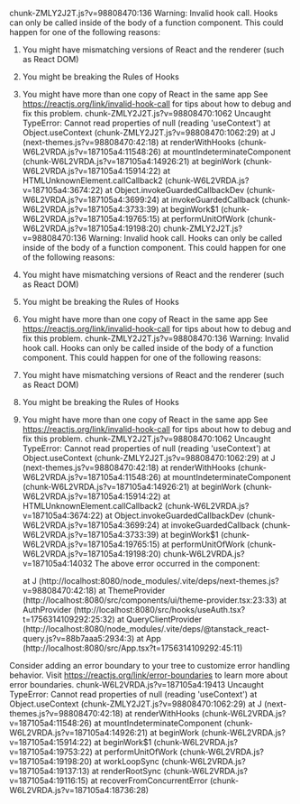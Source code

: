 chunk-ZMLY2J2T.js?v=98808470:136 Warning: Invalid hook call. Hooks can only be called inside of the body of a function component. This could happen for one of the following reasons:
1. You might have mismatching versions of React and the renderer (such as React DOM)
2. You might be breaking the Rules of Hooks
3. You might have more than one copy of React in the same app
See https://reactjs.org/link/invalid-hook-call for tips about how to debug and fix this problem.
chunk-ZMLY2J2T.js?v=98808470:1062 Uncaught TypeError: Cannot read properties of null (reading 'useContext')
    at Object.useContext (chunk-ZMLY2J2T.js?v=98808470:1062:29)
    at J (next-themes.js?v=98808470:42:18)
    at renderWithHooks (chunk-W6L2VRDA.js?v=187105a4:11548:26)
    at mountIndeterminateComponent (chunk-W6L2VRDA.js?v=187105a4:14926:21)
    at beginWork (chunk-W6L2VRDA.js?v=187105a4:15914:22)
    at HTMLUnknownElement.callCallback2 (chunk-W6L2VRDA.js?v=187105a4:3674:22)
    at Object.invokeGuardedCallbackDev (chunk-W6L2VRDA.js?v=187105a4:3699:24)
    at invokeGuardedCallback (chunk-W6L2VRDA.js?v=187105a4:3733:39)
    at beginWork$1 (chunk-W6L2VRDA.js?v=187105a4:19765:15)
    at performUnitOfWork (chunk-W6L2VRDA.js?v=187105a4:19198:20)
chunk-ZMLY2J2T.js?v=98808470:136 Warning: Invalid hook call. Hooks can only be called inside of the body of a function component. This could happen for one of the following reasons:
1. You might have mismatching versions of React and the renderer (such as React DOM)
2. You might be breaking the Rules of Hooks
3. You might have more than one copy of React in the same app
See https://reactjs.org/link/invalid-hook-call for tips about how to debug and fix this problem.
chunk-ZMLY2J2T.js?v=98808470:136 Warning: Invalid hook call. Hooks can only be called inside of the body of a function component. This could happen for one of the following reasons:
1. You might have mismatching versions of React and the renderer (such as React DOM)
2. You might be breaking the Rules of Hooks
3. You might have more than one copy of React in the same app
See https://reactjs.org/link/invalid-hook-call for tips about how to debug and fix this problem.
chunk-ZMLY2J2T.js?v=98808470:1062 Uncaught TypeError: Cannot read properties of null (reading 'useContext')
    at Object.useContext (chunk-ZMLY2J2T.js?v=98808470:1062:29)
    at J (next-themes.js?v=98808470:42:18)
    at renderWithHooks (chunk-W6L2VRDA.js?v=187105a4:11548:26)
    at mountIndeterminateComponent (chunk-W6L2VRDA.js?v=187105a4:14926:21)
    at beginWork (chunk-W6L2VRDA.js?v=187105a4:15914:22)
    at HTMLUnknownElement.callCallback2 (chunk-W6L2VRDA.js?v=187105a4:3674:22)
    at Object.invokeGuardedCallbackDev (chunk-W6L2VRDA.js?v=187105a4:3699:24)
    at invokeGuardedCallback (chunk-W6L2VRDA.js?v=187105a4:3733:39)
    at beginWork$1 (chunk-W6L2VRDA.js?v=187105a4:19765:15)
    at performUnitOfWork (chunk-W6L2VRDA.js?v=187105a4:19198:20)
chunk-W6L2VRDA.js?v=187105a4:14032 The above error occurred in the <J> component:

    at J (http://localhost:8080/node_modules/.vite/deps/next-themes.js?v=98808470:42:18)
    at ThemeProvider (http://localhost:8080/src/components/ui/theme-provider.tsx:23:33)
    at AuthProvider (http://localhost:8080/src/hooks/useAuth.tsx?t=1756314109292:25:32)
    at QueryClientProvider (http://localhost:8080/node_modules/.vite/deps/@tanstack_react-query.js?v=88b7aaa5:2934:3)
    at App (http://localhost:8080/src/App.tsx?t=1756314109292:45:11)

Consider adding an error boundary to your tree to customize error handling behavior.
Visit https://reactjs.org/link/error-boundaries to learn more about error boundaries.
chunk-W6L2VRDA.js?v=187105a4:19413 Uncaught TypeError: Cannot read properties of null (reading 'useContext')
    at Object.useContext (chunk-ZMLY2J2T.js?v=98808470:1062:29)
    at J (next-themes.js?v=98808470:42:18)
    at renderWithHooks (chunk-W6L2VRDA.js?v=187105a4:11548:26)
    at mountIndeterminateComponent (chunk-W6L2VRDA.js?v=187105a4:14926:21)
    at beginWork (chunk-W6L2VRDA.js?v=187105a4:15914:22)
    at beginWork$1 (chunk-W6L2VRDA.js?v=187105a4:19753:22)
    at performUnitOfWork (chunk-W6L2VRDA.js?v=187105a4:19198:20)
    at workLoopSync (chunk-W6L2VRDA.js?v=187105a4:19137:13)
    at renderRootSync (chunk-W6L2VRDA.js?v=187105a4:19116:15)
    at recoverFromConcurrentError (chunk-W6L2VRDA.js?v=187105a4:18736:28)
